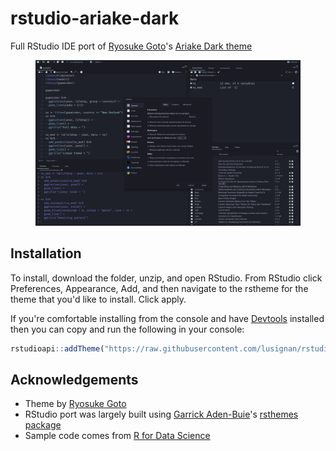 # rstudio-ariake-dark
Full RStudio IDE port of [Ryosuke Goto](https://github.com/pathtrk)'s [Ariake Dark theme](https://github.com/pathtrk/ariake-dark-syntax)

<figure>
    <img src="https://github.com/lusignan/rstudio-ariake-dark/blob/main/img/ariake-dark-preview.png"
         alt="Ariake Dark">    
</figure>

## Installation
To install, download the folder, unzip, and open RStudio. From RStudio click Preferences, Appearance, Add, and then navigate to the rstheme for the theme that you'd like to install. Click apply.

If you're comfortable installing from the console and have [Devtools](https://github.com/r-lib/devtools) installed then you can copy and run the following in your console:

```r
rstudioapi::addTheme("https://raw.githubusercontent.com/lusignan/rstudio-ariake-dark/main/ariake-dark.rstheme", apply = TRUE)
```

## Acknowledgements
* Theme by [Ryosuke Goto](https://github.com/pathtrk)
* RStudio port was largely built using [Garrick Aden-Buie](https://github.com/gadenbuie)'s [rsthemes package](https://github.com/gadenbuie/rsthemes)
* Sample code comes from [R for Data Science](https://r4ds.had.co.nz/)
